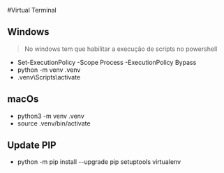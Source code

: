 #Virtual Terminal

## Windows
> No windows tem que habilitar a execução de scripts no powershell
  - Set-ExecutionPolicy -Scope Process -ExecutionPolicy Bypass
  - python -m venv .venv
  - .venv\Scripts\activate

## macOs
  - python3 -m venv .venv
  - source .venv/bin/activate

## Update PIP
  - python -m pip install --upgrade pip setuptools virtualenv



